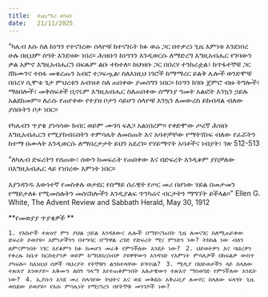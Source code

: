 ```yaml
---
title:  ተጨማሪ ሀሳብ
date:   21/11/2025
---
```


“ካሌብ እሱ ስለ ከነዓን የተናገረው ሰላዮቹ ከተናገሩት ክፉ ወሬ ጋር በተቃረነ ጊዜ እምነቱ እንደነበረ ሁሉ በዚህም ሰዓት እንደዛው ነበረ። ሕዝቡን ከነዓንን እንዲወርሱ ለማድረግ እግዚአብሔር የገባውን ቃል አምኖ እግዚአብሔርን በፍጹም ልቡ ተከተለ። ከህዝቡ ጋር በበረሃ ተንከራቷል፣ ከጥፋተኞቹ ጋር ሸክሙንና ተስፋ መቁረጡን አብሮ ተጋፍጧል፡ ስለእነዚህ ነገሮች ከማማረር ይልቅ ሌሎች ወንድሞቹ በበረሃ ሲሞቱ ጌታ ምህረቱን አብዝቶ ስለ ጠበቀው ያመሰግን ነበር። ከነዓን ከገቡ ጀምሮ ብዙ ትግሎች፣ ማዕበሎች፣ መቅሰፍቶች ቢኖሩም እግዚአብሔር ስለጠበቀው ሰማንያ ዓመት አልፎት እንኳን ኃይሉ አልደከመም። ለራሱ የጠየቀው የተያዘ ቦታን ሳይሆን ሰላዮቹ እንኳን ለመውረስ ይከብዳል ብለው ያሰቡትን ቦታ ነበር።

የካሌብን ጥያቄ ያነሳሳው ክብር ወይም ሙገሳ ፍለጋ አልነበረም። የቀድሞው ጦረኛ ሕዝቡ እግዚአብሔርን የሚያከብሩበትን ተምሳሌት ለመስጠት እና አባቶቻቸው የማትሽነፍ ብለው የፈሯትን ከተማ በሙላት እንዲወርሱ ለማበረታታት ይህን አደረገ። የሃይማኖት አባቶችና ነብያት፣ ገጽ 512-513

“ለካሌብ ድፍረትን የሰጠው፣ ሰውን ከመፍራት የጠበቀው እና በድፍረት እንዲቆም ያስቻለው በእግዚአብሔር ላይ የነበረው እምነት ነበር።

እያንዳንዱ እውነተኛ የመስቀሉ ወታደር የሰማይ ሰራዊት የጦር መሪ በሆነው ሃይል በመታመን የማይታለፉ የሚመስሉትን መሰናክሎችን እንዲያልፍ ጥንካሬና ብርታትን ማግኘት ይችላል።” Ellen G. White, The Advent Review and Sabbath Herald, May 30, 1912 



**የመወያያ ጥያቄዎች
**


`1. የእኩዮች ተጽዕኖ ምን ያህል ኃይል እንዳለውና ሌሎች በማይናገሩበት ጊዜ ለመናገር ስለሚጠይቀው ድፍረት ይወያዩ። እምነታችንን በተግባር በማዋል ረገድ የድፍረት ሚና ምንድን ነው? ትክክል ነው ብለን ለምናምንበት ነገር እየቆምን ክፉ ከመሆን መራቅ የምንችለው እንዴት ነው?
`
`2. ህይወትዎን እና ባህሪዎን የቀረጹ ከቤተ ክርስቲያንዎ ወይም ከማህበረሰብዎ ያዩዋቸውን አንዳንድ የእምነት ምሳሌዎች በክፍልዎ ውስጥ ያካፍሉ። ከእነዚህ ሰዎች ባህሪያት የትኞቹን ልንከተላቸው ይገባናል?
`
`3. ሚዲያ በህይወታችን ላይ ስላለው ተጽእኖ እንወያይ። አቅሙን ለበጎ ዓላማ እየተጠቀምንበት አሉታዊውን ተጽእኖ ማስወገድ የምንችለው እንዴት ነው?
`
`4. ኢያሱን እንደ መሪ ስላሳየው ትህትና እና ወደ መቅደሱ አቅራቢያ ለመኖር ስላለው ፍላጎት ጊዜ ወስደው ይወያዩ። የእሱ ምሳሌነት የሚናገረን በየትኞቹ መንገዶች ነው?`